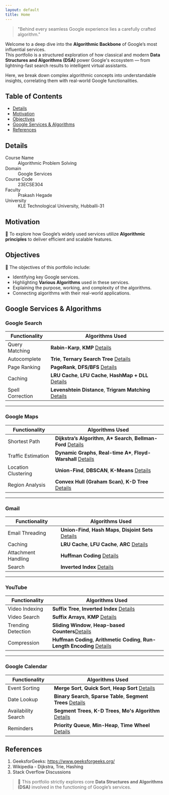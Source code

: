 ```yaml
---
layout: default
title: Home
---
```


> "Behind every seamless Google experience lies a carefully crafted algorithm."

Welcome to a deep dive into the **Algorithmic Backbone** of Google’s most influential services.  
This portfolio is a structured exploration of how classical and modern **Data Structures and Algorithms (DSA)** power Google's ecosystem — from lightning-fast search results to intelligent virtual assistants.

Here, we break down complex algorithmic concepts into understandable insights, correlating them with real-world Google functionalities.

## Table of Contents
- [Details](#details)
- [Motivation](#motivation)
- [Objectives](#objectives)
- [Google Services & Algorithms](#google-services--algorithms)
- [References](#references)

## Details

<dl>
  <dt>Course Name</dt>
  <dd>Algorithmic Problem Solving</dd>
  <dt>Domain</dt>
  <dd>Google Services</dd>
  <dt>Course Code</dt>
  <dd>23ECSE304</dd>
  <dt>Faculty</dt>
  <dd>Prakash Hegade</dd>
  <dt>University</dt>
  <dd>KLE Technological University, Hubballi-31</dd>
</dl>


## Motivation

🚀 To explore how Google’s widely used services utilize **Algorithmic principles** to deliver efficient and scalable features.

## Objectives

📌 The objectives of this portfolio include:

- Identifying key Google services.
- Highlighting **Various Algorithms** used in these services.
- Explaining the purpose, working, and complexity of the algorithms.
- Connecting algorithms with their real-world applications.



## Google Services & Algorithms

### Google Search

| Functionality        | Algorithms Used                                                                 |
|----------------------|----------------------------------------------------------------------------------|
| Query Matching       | **Rabin-Karp**, **KMP** [Details](1.html)                     |
| Autocomplete         | **Trie**, **Ternary Search Tree** [Details](2.html)                   |
| Page Ranking         | **PageRank**, **DFS/BFS** [Details](3.html)                |
| Caching              | **LRU Cache**, **LFU Cache**, **HashMap + DLL** [Details](4.html)              |
| Spell Correction     | **Levenshtein Distance**, **Trigram Matching** [Details](5.html)  |

---

### Google Maps

| Functionality        | Algorithms Used                                                                 |
|----------------------|----------------------------------------------------------------------------------|
| Shortest Path        | **Dijkstra’s Algorithm**, **A\* Search**, **Bellman-Ford** [Details](6.html)    |
| Traffic Estimation   | **Dynamic Graphs**, **Real-time A\***, **Floyd-Warshall** [Details](7.html)     |
| Location Clustering  | **Union-Find**, **DBSCAN**, **K-Means** [Details](8.html)                        |
| Region Analysis      | **Convex Hull (Graham Scan)**, **K-D Tree** [Details](9.html) |

---

### Gmail

| Functionality        | Algorithms Used                                                                 |
|----------------------|----------------------------------------------------------------------------------|
| Email Threading      | **Union-Find**, **Hash Maps**, **Disjoint Sets** [Details](10.html)             |
| Caching              | **LRU Cache**, **LFU Cache**, **ARC** [Details](11.html)                        |
| Attachment Handling  | **Huffman Coding** [Details](12.html) |
| Search               | **Inverted Index** [Details](13.html)                      |

---

### YouTube

| Functionality        | Algorithms Used                                                                 |
|----------------------|----------------------------------------------------------------------------------|
| Video Indexing       |  **Suffix Tree**, **Inverted Index** [Details](14.html)                |
| Video Search         | **Suffix Arrays**, **KMP** [Details](15.html)                 |
| Trending Detection   | **Sliding Window**, **Heap-based Counters**[Details](16.html) |
| Compression          | **Huffman Coding**, **Arithmetic Coding**, **Run-Length Encoding** [Details](17.html) |

---



### Google Calendar

| Functionality        | Algorithms Used                                                                 |
|----------------------|----------------------------------------------------------------------------------|
| Event Sorting        | **Merge Sort**, **Quick Sort**, **Heap Sort** [Details](18.html)                |
| Date Lookup          | **Binary Search**, **Sparse Table**, **Segment Trees** [Details](19.html)       |
| Availability Search  | **Segment Trees**, **K-D Trees**, **Mo's Algorithm** [Details](20.html)         |
| Reminders            | **Priority Queue**, **Min-Heap**, **Time Wheel** [Details](21.html)             |



## References

1. GeeksforGeeks: https://www.geeksforgeeks.org/
3. Wikipedia - Dijkstra, Trie, Hashing
4. Stack Overflow Discussions


> 📌 This portfolio strictly explores core **Data Structures and Algorithms (DSA)** involved in the functioning of Google’s services.
